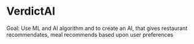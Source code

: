 # VerdictAI
Goal: Use ML and AI algorithm and to create an AI, that gives restaurant recommendates, meal recommends based upon user preferences
